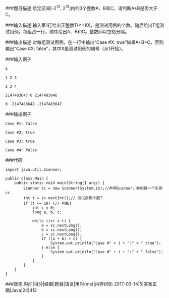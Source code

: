 ###题目描述
给定区间[-2<sup>31</sup>, 2<sup>31</sup>]内的3个整数A、B和C，请判断A+B是否大于C。 

###输入描述
输入第1行给出正整数T(<=10)，是测试用例的个数。随后给出T组测试用例，每组占一行，顺序给出A、B和C。整数间以空格分隔。

###输出描述
对每组测试用例，在一行中输出“Case #X: true”如果A+B>C，否则输出“Case #X: false”，其中X是测试用例的编号（从1开始）。

###输入例子

    4

    1 2 3

    2 3 4

    2147483647 0 2147483646

    0 -2147483648 -2147483647

###输出例子

    Case #1: false

    Case #2: true

    Case #3: true

    Case #4: false
	
###代码

    import java.util.Scanner;

    public class Main {
        public static void main(String[] args) {
            Scanner sc = new Scanner(System.in);//声明Scanner，并创建一个实例sc
            int t = sc.nextInt();// 测试用例个数T
            if (t <= 10) {// 判断T
                int i = 0;
                long a, b, c;

                while (i++ < t) {
                    a = sc.nextLong();
                    b = sc.nextLong();
                    c = sc.nextLong();
                    if ((a + b) > c) {
                        System.out.println("Case #" + i + ":" + " true");
                    } else {
                        System.out.println("Case #" + i + ":" + " false");
                    }
                }
            }
        }
    }
    
###效率
时间|得分|结果|题目|语言|用时(ms)|内存(KB)
2017-03-14|5|答案正确|Java|24|413
